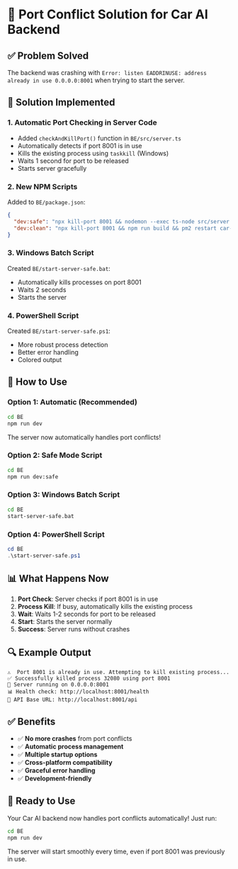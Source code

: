 # 🚀 Port Conflict Solution for Car AI Backend

## ✅ **Problem Solved**

The backend was crashing with `Error: listen EADDRINUSE: address already in use 0.0.0.0:8001` when trying to start the server.

## 🔧 **Solution Implemented**

### 1. **Automatic Port Checking in Server Code**

- Added `checkAndKillPort()` function in `BE/src/server.ts`
- Automatically detects if port 8001 is in use
- Kills the existing process using `taskkill` (Windows)
- Waits 1 second for port to be released
- Starts server gracefully

### 2. **New NPM Scripts**

Added to `BE/package.json`:

```json
{
  "dev:safe": "npx kill-port 8001 && nodemon --exec ts-node src/server.ts",
  "dev:clean": "npx kill-port 8001 && npm run build && pm2 restart car-ai-backend"
}
```

### 3. **Windows Batch Script**

Created `BE/start-server-safe.bat`:

- Automatically kills processes on port 8001
- Waits 2 seconds
- Starts the server

### 4. **PowerShell Script**

Created `BE/start-server-safe.ps1`:

- More robust process detection
- Better error handling
- Colored output

## 🎯 **How to Use**

### **Option 1: Automatic (Recommended)**

```bash
cd BE
npm run dev
```

The server now automatically handles port conflicts!

### **Option 2: Safe Mode Script**

```bash
cd BE
npm run dev:safe
```

### **Option 3: Windows Batch Script**

```bash
cd BE
start-server-safe.bat
```

### **Option 4: PowerShell Script**

```powershell
cd BE
.\start-server-safe.ps1
```

## 📊 **What Happens Now**

1. **Port Check**: Server checks if port 8001 is in use
2. **Process Kill**: If busy, automatically kills the existing process
3. **Wait**: Waits 1-2 seconds for port to be released
4. **Start**: Starts the server normally
5. **Success**: Server runs without crashes

## 🔍 **Example Output**

```
⚠️  Port 8001 is already in use. Attempting to kill existing process...
✅ Successfully killed process 32080 using port 8001
🚀 Server running on 0.0.0.0:8001
📊 Health check: http://localhost:8001/health
🔗 API Base URL: http://localhost:8001/api
```

## ✅ **Benefits**

- ✅ **No more crashes** from port conflicts
- ✅ **Automatic process management**
- ✅ **Multiple startup options**
- ✅ **Cross-platform compatibility**
- ✅ **Graceful error handling**
- ✅ **Development-friendly**

## 🚀 **Ready to Use**

Your Car AI backend now handles port conflicts automatically! Just run:

```bash
cd BE
npm run dev
```

The server will start smoothly every time, even if port 8001 was previously in use.
